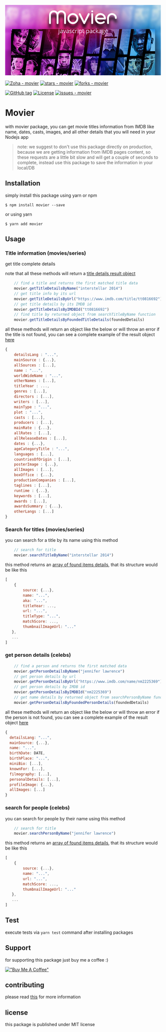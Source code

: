 ![movier npm package image](https://raw.githubusercontent.com/Zoha/files/master/movier/images/movier%20image%20v1.jpg)

[![Zoha - movier](https://img.shields.io/static/v1?label=Zoha&message=movier&color=green&logo=github)](https://github.com/Zoha/movier "Go to GitHub repo")
[![stars - movier](https://img.shields.io/github/stars/Zoha/movier?style=social)](https://github.com/Zoha/movier)
[![forks - movier](https://img.shields.io/github/forks/Zoha/movier?style=social)](https://github.com/Zoha/movier)

[![GitHub tag](https://img.shields.io/github/tag/Zoha/movier?include_prereleases=&sort=semver&color=green)](https://github.com/Zoha/movier/releases/)
[![License](https://img.shields.io/badge/License-MIT-green)](#license)
[![issues - movier](https://img.shields.io/github/issues/Zoha/movier)](https://github.com/Zoha/movier/issues)

# Movier

with movier package, you can get movie titles information from IMDB like name, dates, casts, images, and all other details that you will need in your Nodejs app

> note: we suggest to don't use this package directly on production, because we are getting information from IMDB pages content, so these requests are a little bit slow and will get a couple of seconds to complete, instead use this package to save the information in your local/DB

## Installation

simply install this package using yarn or npm

    $ npm install movier --save

or using yarn

    $ yarn add movier

## Usage

### Title information (movies/series)
get title complete details

note that all these methods will return a [title details result object](https://raw.githubusercontent.com/Zoha/movier/main/examples/results/interstellarTitleResults.json)
```JAVASCRIPT
    // find a title and returns the first matched title data
    movier.getTitleDetailsByName("interstellar 2014")
    // get title info by its url
    movier.getTitleDetailsByUrl("https://www.imdb.com/title/tt0816692")
    // get title details by its IMDB id
    movier.getTitleDetailsByIMDBId("tt0816692")
    // find title by returned object from searchTitleByName function
    movier.getTitleDetailsByFoundedTitleDetails(foundedDetails)
```

all these methods will return an object like the below or will throw an error if the title is not found, you can see a complete example of the result object [here](https://raw.githubusercontent.com/Zoha/movier/main/examples/results/interstellarTitleResults.json)


```JAVASCRIPT
{
    detailsLang : "...", 
    mainSource : {...}, 
    allSources : [...], 
    name : "...", 
    worldWideName : "...",
    otherNames : [...],
    titleYear : ...,
    genres : [...],
    directors : [...],
    writers : [...], 
    mainType : "...",
    plot : "...",
    casts : [...],
    producers : [...],
    mainRate : {...},
    allRates : [...],
    allReleaseDates : [...],
    dates : {...},
    ageCategoryTitle : "...",
    languages : [...],
    countriesOfOrigin : [...],
    posterImage : {...},
    allImages : [...],
    boxOffice : {...},
    productionCompanies : [...],
    taglines : [...],
    runtime : {...},
    keywords : [...],
    awards : [...],
    awardsSummary : {...},
    otherLangs : [...]
}
```

### Search for titles (movies/series)

you can search for a title by its name using this method
```JAVASCRIPT
    // search for title
    movier.searchTitleByName("interstellar 2014")
```

this method returns an [array of found items details](https://raw.githubusercontent.com/Zoha/movier/main/examples/results/interstellarTitleSearchResults.json), that its structure would be like this 

```JAVASCRIPT
[ 
    {
        source: {...},
        name: "...",
        aka: "...",
        titleYear: ...,
        url: "...",
        titleType: "...",
        matchScore: ...,
        thumbnailImageUrl: "..."
   },
   ...
]
```

### get person details (celebs)

```JAVASCRIPT
    // find a person and returns the first matched data
    movier.getPersonDetailsByName("jennifer lawrence")
    // get person details by url
    movier.getPersonDetailsByUrl("https://www.imdb.com/name/nm2225369")
    // get person details by IMDB id
    movier.getPersonDetailsByIMDBId("nm2225369")
    // get name details by returned object from searchPersonByName function
    movier.getPersonDetailsByFoundedPersonDetails(foundedDetails)
```

all these methods will return an object like the below or will throw an error if the person is not found, you can see a complete example of the result object [here](https://raw.githubusercontent.com/Zoha/movier/main/examples/results/jenniferLawrencePersonResults.json)

```JAVASCRIPT
{
  detailsLang: "...",
  mainSource: {...},
  name: "...",
  birthDate: DATE,
  birthPlace: "...",
  miniBio: [...],
  knownFor: [...],
  filmography: [...],
  personalDetails: [...],
  profileImage: {...},
  allImages: [...]
}
```

### search for people (celebs)

you can search for people by their name using this method
```JAVASCRIPT
    // search for title
    movier.searchPersonByName("jennifer lawrence")
```

this method returns an [array of found items details](https://raw.githubusercontent.com/Zoha/movier/main/examples/results/jenniferLawrencePersonSerachResults.json), that its structure would be like this 

```JAVASCRIPT
[ 
    {
        source: {...},
        name: "...",
        url: "...",
        matchScore: ...,
        thumbnailImageUrl: "..."
   },
   ...
]
```



## Test

execute tests via `yarn test` command after installing packages

## Support

for supporting this package just buy me a coffee :)

[!["Buy Me A Coffee"](https://www.buymeacoffee.com/assets/img/custom_images/orange_img.png)](https://www.buymeacoffee.com/zoha)

## contributing

please read [this](https://github.com/Zoha/movier/blob/main/CONTRIBUTING.md) for more information

## license

this package is published under MIT license
